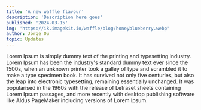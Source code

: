 ```yaml
---
title: 'A new waffle flavour'
description: 'Description here goes'
published: '2024-03-15'
img: 'https://ik.imagekit.io/waffle/blog/honeyblueberry.webp'
author: Jorge Ou
topic: Updates
---
```

<!--more-->

Lorem Ipsum is simply dummy text of the printing and typesetting industry. Lorem Ipsum has been the industry's standard dummy text ever since the 1500s, when an unknown printer took a galley of type and scrambled it to make a type specimen book. It has survived not only five centuries, but also the leap into electronic typesetting, remaining essentially unchanged. It was popularised in the 1960s with the release of Letraset sheets containing Lorem Ipsum passages, and more recently with desktop publishing software like Aldus PageMaker including versions of Lorem Ipsum.